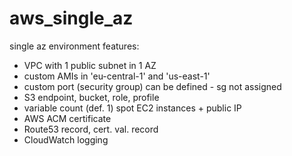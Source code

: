 # aws_single_az
single az environment features:
- VPC with 1 public subnet in 1 AZ
- custom AMIs in 'eu-central-1' and 'us-east-1'
- custom port (security group) can be defined - sg not assigned
- S3 endpoint, bucket, role, profile
- variable count (def. 1) spot EC2 instances + public IP
- AWS ACM certificate
- Route53 record, cert. val. record
- CloudWatch logging
